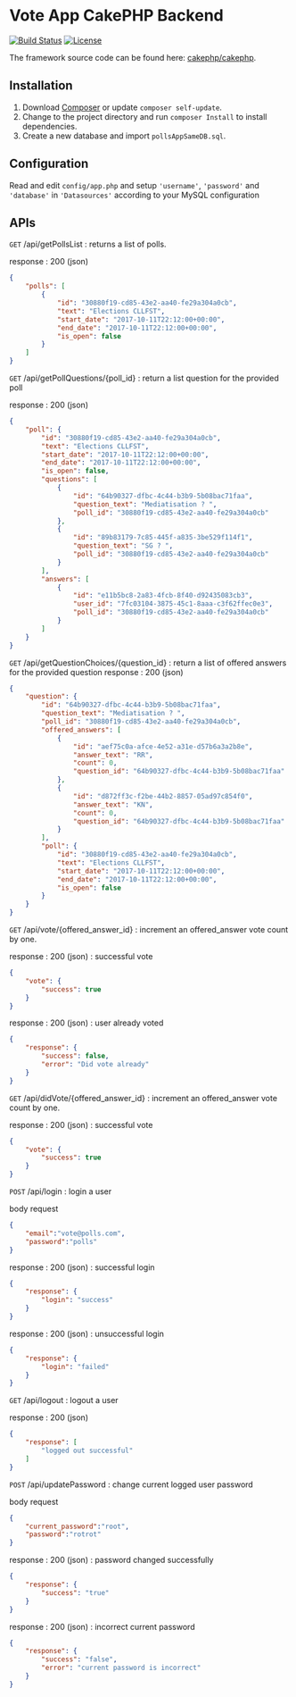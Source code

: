 # Vote App CakePHP Backend

[![Build Status](https://img.shields.io/travis/cakephp/app/master.svg?style=flat-square)](https://travis-ci.org/cakephp/app)
[![License](https://img.shields.io/packagist/l/cakephp/app.svg?style=flat-square)](https://packagist.org/packages/cakephp/app)

The framework source code can be found here: [cakephp/cakephp](https://github.com/cakephp/cakephp).

## Installation

1. Download [Composer](https://getcomposer.org/doc/00-intro.md) or update `composer self-update`.
2. Change to the project directory and run `composer Install` to install 
dependencies.
3. Create a new database and import `pollsAppSameDB.sql`.

## Configuration

Read and edit `config/app.php` and setup `'username'`, `'password'` and `'database'` in `'Datasources'` according to your MySQL configuration


## APIs

`GET` /api/getPollsList : returns a list of polls.

response : 200 (json)
````json
{
    "polls": [
        {
            "id": "30880f19-cd85-43e2-aa40-fe29a304a0cb",
            "text": "Elections CLLFST",
            "start_date": "2017-10-11T22:12:00+00:00",
            "end_date": "2017-10-11T22:12:00+00:00",
            "is_open": false
        }
    ]
}
````

`GET` /api/getPollQuestions/{poll_id} : return a list question for the provided poll

response : 200 (json)
```json
{
    "poll": {
        "id": "30880f19-cd85-43e2-aa40-fe29a304a0cb",
        "text": "Elections CLLFST",
        "start_date": "2017-10-11T22:12:00+00:00",
        "end_date": "2017-10-11T22:12:00+00:00",
        "is_open": false,
        "questions": [
            {
                "id": "64b90327-dfbc-4c44-b3b9-5b08bac71faa",
                "question_text": "Mediatisation ? ",
                "poll_id": "30880f19-cd85-43e2-aa40-fe29a304a0cb"
            },
            {
                "id": "89b83179-7c85-445f-a835-3be529f114f1",
                "question_text": "SG ? ",
                "poll_id": "30880f19-cd85-43e2-aa40-fe29a304a0cb"
            }
        ],
        "answers": [
            {
                "id": "e11b5bc8-2a83-4fcb-8f40-d92435083cb3",
                "user_id": "7fc03104-3875-45c1-8aaa-c3f62ffec0e3",
                "poll_id": "30880f19-cd85-43e2-aa40-fe29a304a0cb"
            }
        ]
    }
}
```


`GET` /api/getQuestionChoices/{question_id} : return a list of offered answers for the provided question
response : 200 (json)
```json
{
    "question": {
        "id": "64b90327-dfbc-4c44-b3b9-5b08bac71faa",
        "question_text": "Mediatisation ? ",
        "poll_id": "30880f19-cd85-43e2-aa40-fe29a304a0cb",
        "offered_answers": [
            {
                "id": "aef75c0a-afce-4e52-a31e-d57b6a3a2b8e",
                "answer_text": "RR",
                "count": 0,
                "question_id": "64b90327-dfbc-4c44-b3b9-5b08bac71faa"
            },
            {
                "id": "d872ff3c-f2be-44b2-8857-05ad97c854f0",
                "answer_text": "KN",
                "count": 0,
                "question_id": "64b90327-dfbc-4c44-b3b9-5b08bac71faa"
            }
        ],
        "poll": {
            "id": "30880f19-cd85-43e2-aa40-fe29a304a0cb",
            "text": "Elections CLLFST",
            "start_date": "2017-10-11T22:12:00+00:00",
            "end_date": "2017-10-11T22:12:00+00:00",
            "is_open": false
        }
    }
}
```

`GET` /api/vote/{offered_answer_id} : increment an offered_answer vote count by one.

response : 200 (json) : successful vote

```json
{
    "vote": {
        "success": true
    }
}
```
response : 200 (json) : user already voted
```json
{
    "response": {
        "success": false,
        "error": "Did vote already"
    }
}
```
`GET` /api/didVote/{offered_answer_id} : increment an offered_answer vote count by one.

response : 200 (json) : successful vote

```json
{
    "vote": {
        "success": true
    }
}
```
`POST` /api/login : login a user

body request

```json
{
	"email":"vote@polls.com",
	"password":"polls"
}
```

response : 200 (json) : successful login

```json
{
    "response": {
        "login": "success"
    }
}
```

response : 200 (json) : unsuccessful login

```json
{
    "response": {
        "login": "failed"
    }
}
```

`GET` /api/logout : logout a user

response : 200 (json) 

```json
{
    "response": [
        "logged out successful"
    ]
}
```
`POST` /api/updatePassword : change current logged user password

body request
```json
{
	"current_password":"root",
	"password":"rotrot"
}
```

response : 200 (json) : password changed successfully

```json
{
    "response": {
        "success": "true"
    }
}
```

response : 200 (json) : incorrect current password
```json
{
    "response": {
        "success": "false",
        "error": "current password is incorrect"
    }
}
``` 